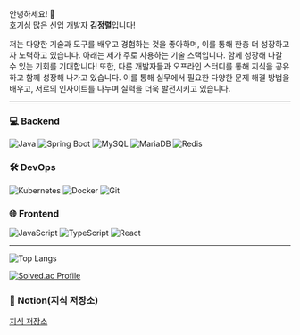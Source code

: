 안녕하세요! 👋  
호기심 많은 신입 개발자 **김정렬**입니다!

저는 다양한 기술과 도구를 배우고 경험하는 것을 좋아하며, 이를 통해 한층 더 성장하고자 노력하고 있습니다. 아래는 제가 주로 사용하는 기술 스택입니다. 함께 성장해 나갈 수 있는 기회를 기대합니다!
또한, 다른 개발자들과 오프라인 스터디를 통해 지식을 공유하고 함께 성장해 나가고 있습니다. 이를 통해 실무에서 필요한 다양한 문제 해결 방법을 배우고, 서로의 인사이트를 나누며 실력을 더욱 발전시키고 있습니다.

---

### 💻 Backend
![Java](https://img.shields.io/badge/Java-007396?style=flat-square&logo=Java&logoColor=white) ![Spring Boot](https://img.shields.io/badge/Spring%20Boot-6DB33F?style=flat-square&logo=Spring%20Boot&logoColor=white) ![MySQL](https://img.shields.io/badge/MySQL-3766AB?style=flat-square&logo=MySQL&logoColor=white) ![MariaDB](https://img.shields.io/badge/MariaDB-003545?style=flat-square&logo=MariaDB&logoColor=white) ![Redis](https://img.shields.io/badge/Redis-DC382D?style=flat-square&logo=Redis&logoColor=white)

### 🛠 DevOps
![Kubernetes](https://img.shields.io/badge/Kubernetes-326CE5?style=flat-square&logo=Kubernetes&logoColor=white) ![Docker](https://img.shields.io/badge/Docker-2496ED?style=flat-square&logo=Docker&logoColor=white) ![Git](https://img.shields.io/badge/Git-F05032?style=flat-square&logo=Git&logoColor=white)

### 🌐 Frontend
![JavaScript](https://img.shields.io/badge/JavaScript-F7DF1E?style=flat-square&logo=javascript&logoColor=black) ![TypeScript](https://img.shields.io/badge/TypeScript-3178C6?style=flat-square&logo=typescript&logoColor=white) ![React](https://img.shields.io/badge/React-61DAFB?style=flat-square&logo=React&logoColor=black)


---

![Top Langs](https://github-readme-stats.vercel.app/api/top-langs/?username=jungryuel&theme=gruvbox)

[![Solved.ac Profile](http://mazassumnida.wtf/api/generate_badge?boj=zldrktduf0927)](https://solved.ac/zldrktduf0927)

### 📒 Notion(지식 저장소)
[지식 저장소](https://eastern-orchid-c48.notion.site/fb41cf93cf5a4202831d72ff5c55e993?pvs=4)  
